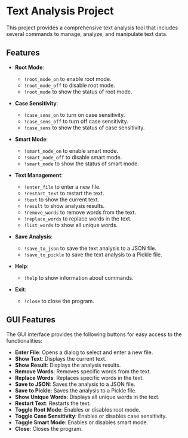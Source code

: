 # Text Analysis Project

This project provides a comprehensive text analysis tool that includes several commands to manage, analyze, and manipulate text data.

## Features

- **Root Mode**:
  - `!root_mode_on` to enable root mode.
  - `!root_mode_off` to disable root mode.
  - `!root_mode` to show the status of root mode.

- **Case Sensitivity**:
  - `!case_sens_on` to turn on case sensitivity.
  - `!case_sens_off` to turn off case sensitivity.
  - `!case_sens` to show the status of case sensitivity.

- **Smart Mode**:
  - `!smart_mode_on` to enable smart mode.
  - `!smart_mode_off` to disable smart mode.
  - `!smart_mode` to show the status of smart mode.

- **Text Management**:
  - `!enter_file` to enter a new file.
  - `!restart_text` to restart the text.
  - `!text` to show the current text.
  - `!result` to show analysis results.
  - `!remove_words` to remove words from the text.
  - `!replace_words` to replace words in the text.
  - `!list_words` to show all unique words.

- **Save Analysis**:
  - `!save_to_json` to save the text analysis to a JSON file.
  - `!save_to_pickle` to save the text analysis to a Pickle file.

- **Help**:
  - `!help` to show information about commands.

- **Exit**:
  - `!close` to close the program.

## GUI Features

The GUI interface provides the following buttons for easy access to the functionalities:

- **Enter File**: Opens a dialog to select and enter a new file.
- **Show Text**: Displays the current text.
- **Show Result**: Displays the analysis results.
- **Remove Words**: Removes specific words from the text.
- **Replace Words**: Replaces specific words in the text.
- **Save to JSON**: Saves the analysis to a JSON file.
- **Save to Pickle**: Saves the analysis to a Pickle file.
- **Show Unique Words**: Displays all unique words in the text.
- **Restart Text**: Restarts the text.
- **Toggle Root Mode**: Enables or disables root mode.
- **Toggle Case Sensitivity**: Enables or disables case sensitivity.
- **Toggle Smart Mode**: Enables or disables smart mode.
- **Close**: Closes the program.
